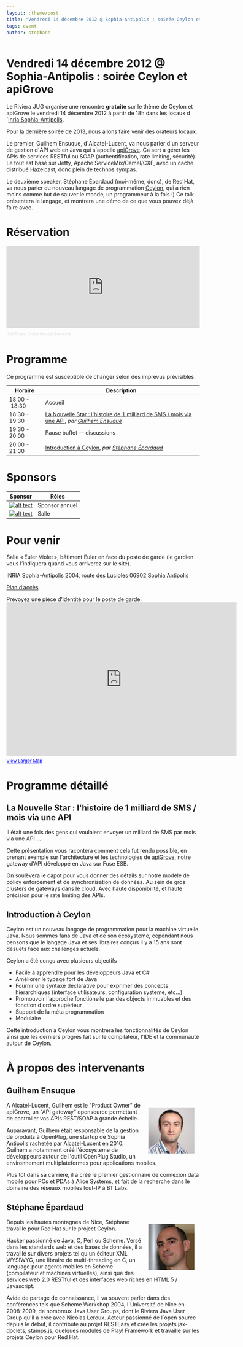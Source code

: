 ```yaml
---
layout: :theme/post
title: "Vendredi 14 décembre 2012 @ Sophia-Antipolis : soirée Ceylon et apiGrove"
tags: event
author: stephane
---
```


# Vendredi 14 décembre 2012 @ Sophia-Antipolis : soirée Ceylon et apiGrove

Le Riviera JUG organise une rencontre **gratuite** sur le thème de Ceylon et apiGrove le vendredi 14 décembre 2012 à partir de 18h dans les locaux d´[Inria Sophia-Antipolis](http://maps.google.fr/maps?f=q&source=s_q&hl=en&geocode=&q=inria,+sophia-antipolis&sll=47.15984,2.988281&sspn=20.81297,46.757813&ie=UTF8&t=h&ll=43.616722,7.067868&spn=0.005406,0.011415&z=17&iwloc=A).

Pour la dernière soirée de 2013, nous allons faire venir des orateurs locaux.

Le premier, Guilhem Ensuque, d´Alcatel-Lucent, va nous parler d´un serveur de gestion d´API web en Java qui s´appelle
[apiGrove](http://apigrove.github.com/apigrove/). Ça sert a gérer les APIs de services RESTful ou SOAP (authentification, rate limiting, sécurité). Le tout est basé sur Jetty, Apache ServiceMix/Camel/CXF, avec un cache distribué Hazelcast, donc plein de technos sympas.

Le deuxième speaker, Stéphane Épardaud (moi-même, donc), de Red Hat, va nous parler du nouveau langage de programmation [Ceylon](http://ceylon-lang.org), qui a rien moins comme but de sauver le monde, un programmeur à la fois :) Ce talk présentera le langage, et montrera une démo de ce que vous pouvez déjà faire avec.

# Réservation

<div style="width:100%; text-align:left;" ><iframe  src="http://www.eventbrite.com/tickets-external?eid=4982207918&ref=etckt&v=2" frameborder="0" height="214" width="100%" vspace="0" hspace="0" marginheight="5" marginwidth="5" scrolling="auto" allowtransparency="true"></iframe><div style="font-family:Helvetica, Arial; font-size:10px; padding:5px 0 5px; margin:2px; width:100%; text-align:left;" ><a style="color:#ddd; text-decoration:none;" target="_blank" href="http://www.eventbrite.com/r/etckt">Sell Tickets Online</a> <span style="color:#ddd;">through</span> <a style="color:#ddd; text-decoration:none;" target="_blank" href="http://www.eventbrite.com?ref=etckt">Eventbrite</a></div></div>

# Programme

<div class='warning'>Ce programme est susceptible de changer selon des imprévus prévisibles.</div>

|Horaire|Description|
|---|---|
|18:00 - 18:30|Accueil|
|18:30 - 19:30|[La Nouvelle Star : l'histoire de 1 milliard de SMS / mois via une API](#HLaNouvelleStar:l27histoirede1milliarddeSMS2FmoisviauneAPI), _par [Guilhem Ensuque](#HGuilhemEnsuque)_|
|19:30 - 20:00|Pause buffet — discussions|
|20:00 - 21:30|[Introduction à Ceylon](#HIntroductionE0Ceylon), _par [Stéphane Épardaud](#HStE9phaneC9pardaud)_|

# Sponsors

|Sponsor|Rôles|
|---|---|
|[![alt text]({site.page('Sponsors/index.md').image('avisto-150.png')})](http://www.avisto.com) | Sponsor annuel|
|[![alt text]({site.page('Sponsors/index.md').image('inria-2-150px.png')})](http://www.inria.fr/sophia)  | Salle|

# Pour venir

Salle « Euler Violet », bâtiment Euler en face du poste de garde (le gardien vous l’indiquera quand vous arriverez sur le site).

INRIA Sophia-Antipolis
2004, route des Lucioles
06902 Sophia Antipolis

[Plan d’accès](http://www-sop.inria.fr/presentation/data/plan_sophia.jpg).

<div class='warning'>Prevoyez une pièce d’identité pour le poste de garde.</div>

<iframe width="600" height="400" frameborder="0" scrolling="no" marginheight="0" marginwidth="0" src="http://maps.google.fr/maps?f=q&amp;source=s_q&amp;hl=en&amp;geocode=&amp;q=inria,+sophia-antipolis&amp;sll=47.15984,2.988281&amp;sspn=20.81297,46.757813&amp;ie=UTF8&amp;t=h&amp;ll=43.626819,7.071934&amp;spn=0.005406,0.011415&amp;z=14&amp;iwloc=A&amp;cid=556043547175134685&amp;output=embed"></iframe><br /><small><a href="http://maps.google.fr/maps?f=q&amp;source=embed&amp;hl=en&amp;geocode=&amp;q=inria,+sophia-antipolis&amp;sll=47.15984,2.988281&amp;sspn=20.81297,46.757813&amp;ie=UTF8&amp;t=h&amp;ll=43.626819,7.071934&amp;spn=0.005406,0.011415&amp;z=14&amp;iwloc=A&amp;cid=556043547175134685" style="color:#0000FF;text-align:left">View Larger Map</a></small>

# Programme détaillé

## La Nouvelle Star : l'histoire de 1 milliard de SMS / mois via une API

Il était une fois des gens qui voulaient envoyer un milliard de SMS par mois via une API ...

Cette présentation vous racontera comment cela fut rendu possible, en prenant exemple sur l'architecture et les technologies de [apiGrove](http://apigrove.github.com/apigrove/), notre gateway d'API développé en Java sur Fuse ESB.

On soulèvera le capot pour vous donner des détails sur notre modèle de policy enforcement et de synchronisation de données. Au sein de gros clusters de gateways dans le cloud. Avec haute disponibilité, et haute précision pour le rate limiting des APIs.

## Introduction à Ceylon

Ceylon est un nouveau langage de programmation pour la machine virtuelle Java. Nous sommes fans de Java et de son écosysteme, cependant nous pensons que le langage Java et ses libraires conçus il y a 15 ans sont désuets face aux challenges actuels.

Ceylon a été conçu avec plusieurs objectifs

- Facile à apprendre pour les développeurs Java et C#
- Améliorer le typage fort de Java
- Fournir une syntaxe déclarative pour exprimer des concepts hierarchiques (interface utilisateurs, configuration systeme, etc...)
- Promouvoir l'approche fonctionelle par des objects immuables et des fonction d'ordre supérieur
- Support de la méta programmation
- Modulaire

Cette introduction à Ceylon vous montrera les fonctionnalités de Ceylon ainsi que les derniers progrès fait sur le compilateur, l'IDE et la communauté autour de Ceylon.

# À propos des intervenants

## Guilhem Ensuque

<img style='float: right; margin: 1em' src='GuilhemEnsuque.jpg'/>

A Alcatel-Lucent, Guilhem est le "Product Owner" de apiGrove, un "API gateway" opensource permettant de controller vos APIs REST/SOAP à grande échelle.

Auparavant, Guilhem était responsable de la gestion de produits à OpenPlug, une startup de Sophia Antipolis rachetée par Alcatel-Lucent en 2010. Guilhem a notamment créé l'écosysteme de développeurs autour de l'outil OpenPlug Studio, un environnement multiplateformes pour applications mobiles.

Plus tôt dans sa carrière, il a créé le premier gestionnaire de connexion data mobile pour PCs et PDAs à Alice Systems, et fait de la recherche dans le domaine des réseaux mobiles tout-IP à BT Labs.

## Stéphane Épardaud

<img style='float: right; margin: 1em' src='StephaneEpardaud-120.jpg'/>

Depuis les hautes montagnes de Nice, Stéphane travaille pour Red Hat sur le project Ceylon.

Hacker passionné de Java, C, Perl ou Scheme. Versé dans les standards web et des bases de données, il a travaillé sur divers projets tel qu'un éditeur XML WYSIWYG, une libraire de multi-threading en C, un language pour agents mobiles en Scheme (compilateur et machines virtuelles), ainsi que des services web 2.0 RESTful et des interfaces web riches en HTML 5 / Javascript.

Avide de partage de connaissance, il va souvent parler dans des conférences tels que Scheme Workshop 2004, l´Université de Nice en 2008-2009, de nombreux Java User Groups, dont le Riviera Java User Group qu'il a crée avec Nicolas Leroux. Acteur passionné de l´open source depuis le début, il contribute au projet RESTEasy et crée les projets jax-doclets, stamps.js, quelques modules de Play! Framework et travaille sur les projets Ceylon pour Red Hat.
